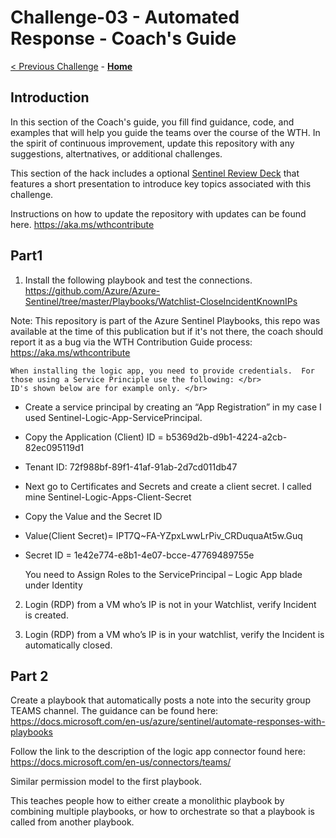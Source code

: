 # Challenge-03 - Automated Response - Coach's Guide

[< Previous Challenge](./Solution-02.md) - **[Home](./README.md)** 


## Introduction
In this section of the Coach's guide, you fill find guidance, code, and examples that will help you guide the teams over the course of the WTH. 
In the spirit of continuous improvement, update this repository with any suggestions, altertnatives, or additional challenges.

This section of the hack includes a optional [Sentinel Review Deck](./Intro2Sentinel-C2.pptx?raw=true) that features a short presentation to introduce key topics associated with 
this challenge. 

Instructions on how to update the repository with updates can be found here. https://aka.ms/wthcontribute
</br>

## Part1

1. Install the following playbook and test the connections.  
https://github.com/Azure/Azure-Sentinel/tree/master/Playbooks/Watchlist-CloseIncidentKnownIPs </br>

Note: This repository is part of the Azure Sentinel Playbooks, this repo was available at the time of this publication but if it's not there, the coach should report it as a bug via the WTH Contribution Guide process: https://aka.ms/wthcontribute </br>

    When installing the logic app, you need to provide credentials.  For those using a Service Principle use the following: </br>
    ID's shown below are for example only. </br>

* Create a service principal by creating an “App Registration”  in my case I used Sentinel-Logic-App-ServicePrincipal.
* Copy the Application (Client) ID = b5369d2b-d9b1-4224-a2cb-82ec095119d1
* Tenant ID: 72f988bf-89f1-41af-91ab-2d7cd011db47

* Next go to Certificates and Secrets and create a client secret.  I called mine Sentinel-Logic-Apps-Client-Secret

* Copy the Value and the Secret ID
* Value(Client Secret)= IPT7Q~FA-YZpxLwwLrPiv_CRDuquaAt5w.Guq
* Secret ID = 1e42e774-e8b1-4e07-bcce-47769489755e

    You need to Assign Roles to the ServicePrincipal  – Logic App blade under Identity </br>


2.  Login (RDP) from a VM who’s IP is not in your Watchlist, verify Incident is created.

3.  Login (RDP) from a VM who’s IP is in your watchlist, verify the Incident is automatically closed.

## Part 2

Create a playbook that automatically posts a note into the security group TEAMS channel.  The guidance can be found here:  https://docs.microsoft.com/en-us/azure/sentinel/automate-responses-with-playbooks

Follow the link to the description of the logic app connector found here: https://docs.microsoft.com/en-us/connectors/teams/

Similar permission model to the first playbook.

This teaches people how to either create a monolithic playbook by combining multiple playbooks, or how to orchestrate so that a playbook is called from another playbook.




